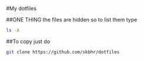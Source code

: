 #My dotfiles

##ONE THING the files are hidden so to list them type
```bash
ls -A
```

##To copy just do
```bash
git clone https://github.com/skbhr/dotfiles
```
